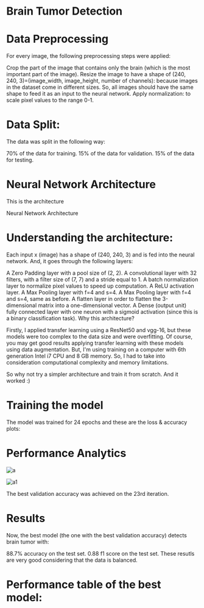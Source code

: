 # Brain Tumor Detection
# Data Preprocessing
For every image, the following preprocessing steps were applied:

Crop the part of the image that contains only the brain (which is the most important part of the image).
Resize the image to have a shape of (240, 240, 3)=(image_width, image_height, number of channels): because images in the dataset come in different sizes. So, all images should have the same shape to feed it as an input to the neural network.
Apply normalization: to scale pixel values to the range 0-1.
# Data Split:
The data was split in the following way:

70% of the data for training.
15% of the data for validation.
15% of the data for testing.
# Neural Network Architecture
This is the architecture 

Neural Network Architecture

# Understanding the architecture:
Each input x (image) has a shape of (240, 240, 3) and is fed into the neural network. And, it goes through the following layers:

A Zero Padding layer with a pool size of (2, 2).
A convolutional layer with 32 filters, with a filter size of (7, 7) and a stride equal to 1.
A batch normalization layer to normalize pixel values to speed up computation.
A ReLU activation layer.
A Max Pooling layer with f=4 and s=4.
A Max Pooling layer with f=4 and s=4, same as before.
A flatten layer in order to flatten the 3-dimensional matrix into a one-dimensional vector.
A Dense (output unit) fully connected layer with one neuron with a sigmoid activation (since this is a binary classification task).
Why this architecture?

Firstly, I applied transfer learning using a ResNet50 and vgg-16, but these models were too complex to the data size and were overfitting. Of course, you may get good results applying transfer learning with these models using data augmentation. But, I'm using training on a computer with 6th generation Intel i7 CPU and 8 GB memory. So, I had to take into consideration computational complexity and memory limitations.

So why not try a simpler architecture and train it from scratch. And it worked :)

# Training the model
The model was trained for 24 epochs and these are the loss & accuracy plots:
# Performance Analytics
 ![a](https://github.com/Navyavenkat/Brain-Tumor-Detection/assets/94165327/d69e7992-0d6d-4f55-8ae7-c76f8800df2d)

![a1](https://github.com/Navyavenkat/Brain-Tumor-Detection/assets/94165327/c4f0cd62-c7aa-4fb5-b24a-1ed7104d76ce)

The best validation accuracy was achieved on the 23rd iteration.

# Results
Now, the best model (the one with the best validation accuracy) detects brain tumor with:

88.7% accuracy on the test set.
0.88 f1 score on the test set.
These resutls are very good considering that the data is balanced.

# Performance table of the best model:
